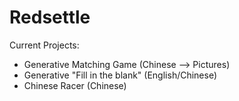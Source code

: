 # Redsettle
Current Projects:
- Generative Matching Game (Chinese --> Pictures)
- Generative "Fill in the blank" (English/Chinese)
- Chinese Racer (Chinese)

